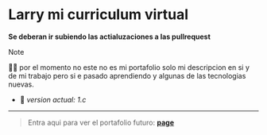 # Larry mi curriculum virtual 

**Se deberan ir subiendo las actialuzaciones a las pullrequest**

> [!NOTE]
> 🐱‍👓 por el momento no este no es mi portafolio solo mi descripcion en si y de mi trabajo pero si e pasado aprendiendo y algunas de las tecnologias nuevas.

- 🎯 _version actual: 1.c_
  
---
> Entra  aqui para ver el portafolio futuro: **[page](https://larry1sf.github.io/Mente/)**
